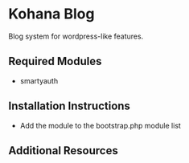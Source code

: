 # Kohana Blog

Blog system for wordpress-like features.

## Required Modules

- smartyauth

## Installation Instructions

- Add the module to the bootstrap.php module list

## Additional Resources 